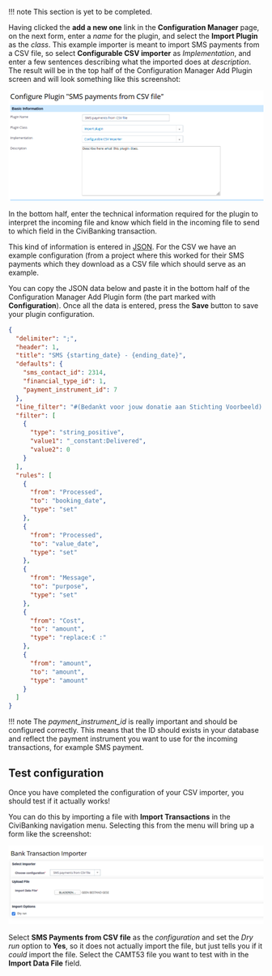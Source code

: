 !!! note
    This section is yet to be completed.

Having clicked the **add a new one** link in the **Configuration Manager** page,
on the next form, enter a _name_ for the plugin, and select the **Import
Plugin** as the _class_. This example importer is meant to import SMS payments
from a CSV file, so select **Configurable CSV importer** as _Implementation_,
and enter a few sentences describing what the imported does at _description_.
The result will be in the top half of the Configuration Manager Add Plugin
screen and will look something like this screenshot:

![Screenshot](../../../img/csv_plugin_top.png)

In the bottom half, enter the technical information required for the plugin to
interpret the incoming file and know which field in the incoming file to send to
which field in the CiviBanking transaction.

This kind of information is entered in [JSON](https://www.json.org/). For the
CSV we have an example configuration (from a project where this worked for their
SMS payments which they download as a CSV file which should serve as an example.

You can copy the JSON data below and paste it in the bottom half of the
Configuration Manager Add Plugin form (the part marked with **Configuration**).
Once all the data is entered, press the **Save** button to save your plugin
configuration.

``` json
{
  "delimiter": ";",
  "header": 1,
  "title": "SMS {starting_date} - {ending_date}",
  "defaults": {
    "sms_contact_id": 2314,
    "financial_type_id": 1,
    "payment_instrument_id": 7
  },
  "line_filter": "#(Bedankt voor jouw donatie aan Stichting Voorbeeld)|(\"Status\",Direction,Processed.*)#",
  "filter": [
    {
      "type": "string_positive",
      "value1": "_constant:Delivered",
      "value2": 0
    }
  ],
  "rules": [
    {
      "from": "Processed",
      "to": "booking_date",
      "type": "set"
    },
    {
      "from": "Processed",
      "to": "value_date",
      "type": "set"
    },
    {
      "from": "Message",
      "to": "purpose",
      "type": "set"
    },
    {
      "from": "Cost",
      "to": "amount",
      "type": "replace:€ :"
    },
    {
      "from": "amount",
      "to": "amount",
      "type": "amount"
    }
  ]
}
```

!!! note
    The _payment_instrument_id_ is really important and should be configured
    correctly. This means that the ID should exists in your database and reflect
    the payment instrument you want to use for the incoming transactions, for
    example SMS payment.

## Test configuration

Once you have completed the configuration of your CSV importer, you should
test if it actually works!

You can do this by importing a file with **Import Transactions** in the
CiviBanking navigation menu. Selecting this from the menu will bring up a form
like the screenshot:

![Screenshot](../../../img/import_csv_transactions.png)

Select **SMS Payments from CSV file** as the _configuration_ and set the
_Dry run_ option to **Yes**, so it does not actually import the file, but just
tells you if it _could_ import the file. Select the CAMT53 file you want to test
with in the **Import Data File** field.
